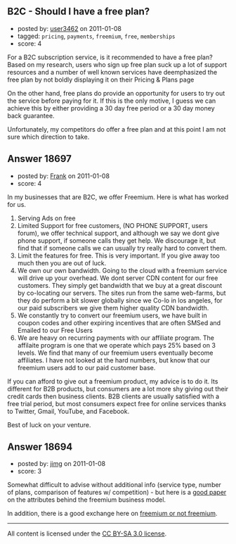 ## B2C - Should I have a free plan?

- posted by: [user3462](https://stackexchange.com/users/-1/3462-user3462) on 2011-01-08
- tagged: `pricing`, `payments`, `freemium`, `free`, `memberships`
- score: 4

For a B2C subscription service, is it recommended to have a free plan? Based on my research, users who sign up free plan suck up a lot of support resources and a number of well known services have deemphasized the free plan by not boldly displaying it on their Pricing & Plans page 

On the other hand, free plans do provide an opportunity for users to try out the service before paying for it. If this is the only motive, I guess we can achieve this by either providing a 30 day free period or a 30 day money back guarantee.

Unfortunately, my competitors do offer a free plan and at this point I am not sure which direction to take.


## Answer 18697

- posted by: [Frank](https://stackexchange.com/users/-1/4858-frank) on 2011-01-08
- score: 4

In my businesses that are B2C, we offer Freemium.  Here is what has worked for us.

 1. Serving Ads on free 
 2. Limited Support for free customers, (NO PHONE SUPPORT, users forum), we offer technical support, and although we say we dont give phone support, if someone calls they get help. We discourage it, but find that if someone calls we can usually try really hard to convert them. 
 3. Limit the features for free.  This is very important.  If you give away too much then you are out of luck.
 4. We own our own bandwidth.  Going to the cloud with a freemium service will drive up your overhead.  We dont server CDN content for our free customers.  They simply get bandwidth that we buy at a great discount by co-locating our servers.  The sites run from the same web-farms, but they do perform a bit slower globally since we Co-lo in los angeles, for our paid subscribers we give them higher quality CDN bandwidth.
 5. We constantly try to convert our freemium users, we have built in coupon codes and other expiring incentives that are often SMSed and Emailed to our Free Users
 6. We are heavy on recurring payments with our affiliate program.  The affilaite program is one that we operate which pays 25% based on 3 levels.  We find that many of our freemium users eventually become affiliates.  I have not looked at the hard numbers, but know that our freemium users add to our paid customer base.

If you can afford to give out a freemium product, my advice is to do it.  Its different for B2B products, but consumers are a lot more shy giving out their credit cards then business clients.  B2B clients are usually satisfied with a free trial period, but most consumers expect free for online services thanks to Twitter, Gmail, YouTube, and Facebook. 

Best of luck on your venture. 




## Answer 18694

- posted by: [jimg](https://stackexchange.com/users/-1/2380-jimg) on 2011-01-08
- score: 3

<p>Somewhat difficult to advise without additional info (service type, number of plans, comparison of features w/ competition) - but here is a <a href="http://ssrn.com/abstract=1718663" rel="nofollow">good paper</a> on the attributes behind the freemium business model.</p>

<p>In addition, there is a good exchange here on <a href="http://answers.onstartups.com/questions/7807/to-freemium-or-not-to-freemium">freemium or not freemium</a>.</p>




---

All content is licensed under the [CC BY-SA 3.0 license](https://creativecommons.org/licenses/by-sa/3.0/).
